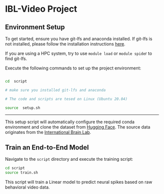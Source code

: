 
# IBL-Video Project

## Environment Setup

  

To get started, ensure you have git-lfs and anaconda installed. If git-lfs is not installed, please follow the installation instructions [here](https://git-lfs.github.com/).

If you are using a HPC system, try to use `module load` or `module spide`r to find git-lfs.

Execute the following commands to set up the project environment:

  

```bash

cd  script

# make sure you installed git-lfs and anaconda

# The code and scripts are tesed on Linux (Ubuntu 20.04)

source  setup.sh

```

---

This setup script will automatically configure the required conda environment and clone the dataset from [Hugging Face](https://huggingface.co/datasets/PPWangyc/ibl-video). The source data originates from the [International Brain Lab](https://int-brain-lab.github.io/iblenv/notebooks_external/data_release_repro_ephys.html).

## Train an End-to-End Model

Navigate to the `script` directory and execute the training script:

```bash
cd script
source train.sh
```

This script will train a Linear model to predict neural spikes based on raw behavioral video data.